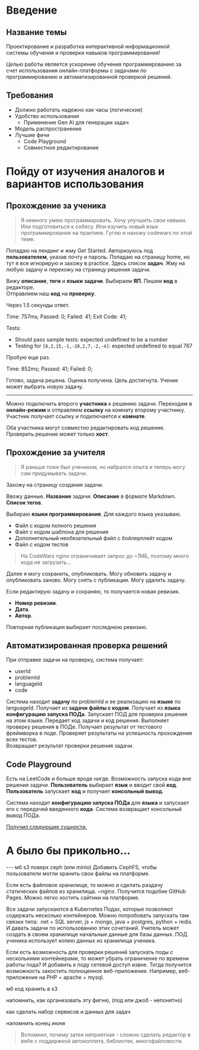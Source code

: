 # Введение

## Название темы

Проектирование и разработка интерактивной
информационной системы обучения
и проверки навыков программирования!

Целью работы является ускорение обучения программированию
за счет использования онлайн-платформы с задачами по программированию
и автоматизированной проверкой решений.

## Требования

- Должно работать надежно как часы (логические)
- Удобство использования
    - Применение Gen AI для генерации задач
- Модель распространения
- Лучшие фичи
    - Code Playground
    - Совместное редактирование

# Пойду от изучения аналогов и вариантов использования

## Прохождение за ученика

> Я немного умею программировать. Хочу улучшить свои навыки.
> Или подготовиться к собесу. Или изучить новый язык программирования на практике.
> Гуглю и нахожу codewars по этой теме.

Попадаю на лендинг и жму Get Started. Авторизуюсь под **пользователем**, указав почту и пароль.
Попадаю на страницу home, но тут я все игнорирую и захожу в practice.
Здесь список **задач**.
Жму на любую задачу и перехожу на страницу решения задачи.

Вижу **описание**, **теги** и **языки** **задачи**.
Выбираем **ЯП**. Пишем **код** в редакторе.  
Отправляем наш **код** на **проверку**.

Через 1.5 секунды ответ.

Time: 757ms; Passed: 0; Failed: 41; Exit Code: 41;

Tests:

- Should pass sample tests: expected undefined to be a number
- Testing for `[8,2,15,-1,-20,2,7,-2,-4]`: expected undefined to equal 767

Пробую еще раз.

Time: 852ms; Passed: 41; Failed: 0;

Готово, задача решена. Оценка получена. Цель достигнута. Ученик может выбрать новую задачу.

---
Можно подключить второго **участника** к решению задачи. 
Переходим в **онлайн-режим** и отправляем **ссылку** на комнату второму участнику. 
Участник получает ссылку и подключается к **комнате**.

Оба участника могут совместно редактировать код решения. 
Проверить решение может только **хост**.

## Прохождение за учителя

> Я раньше тоже был учеником, но набрался опыта и теперь могу сам придумывать задачи.

Захожу на страницу создания задачи.

Ввожу данные.
**Название** задачи.
**Описание** в формате Markdown.
**Список тегов**.

Выбираю **языки программирования**.
Для каждого языка указываю.

- Файл с кодом полного решения
- Файл с кодом шаблона для решения
- Дополнительный необязательный файл с бойлерплейт кодом
- Файл с кодом тестов

> На CodeWars nginx ограничивает запрос до ~1МБ, поэтому много кода не загрузить...

Далее я могу сохранить, опубликовать.
Могу обновить задачу и опубликовать заново.
Могу снять с публикации.
Могу удалить задачу.

Если редактирую задачу и сохраняю, то получается новая ревизия.

- **Номер ревизии**.
- **Дата**.
- **Автор**.

Повторная публикация выбирает последнюю ревизию.

## Автоматизированная проверка решений

При отправке задачи на проверку, система получает:

- userId
- problemId
- languageId
- code

Система находит **задачу** по problemId и ее реализацию на **языке** по languageId.
Получает из **задачи** **файлы с кодом**.
Получает из **языка** **конфигурацию запуска ПОДа**. 
Запускает ПОД для проверки решения на этом языке.
Передает код задачи и код решения. 
Выполняет проверку решения в ПОДе.
Получает результат от тестового фреймворка в поде.
Проверяет результаты на успешность прохождения всех тестов.  
Возвращает результат проверки решения задачи.


## Code Playground

Есть на LeetCode и больше вроде нигде.
Возможность запуска кода вне решения задачи.
**Пользователь** выбирает **язык** и вводит свой **код**.
**Пользователь** запускает **код** и получает **консольный вывод**.

Система находит **конфигурацию запуска ПОДа** для **языка** и запускает его с передачей введенного **кода**.
Система возвращает консольный вывод ПОДа.



[Получил следующие сущности.](domain2.md)

# А было бы прикольно...

--- мб s3 поверх ceph (или minio)
Добавить CephFS, чтобы пользователи могли хранить свои файлы на платформе.

Если есть файловое хранилище, то можно и сделать раздачу статических файлов из хранилища. ~nginx.
Получится подобие GitHub Pages. Можно легко хостить сайтики на платформе.

Все задачи запускаются в Kubernetes Подах, которые позволяют содержать несколько контейнеров.
Можно попробовать запускать там связки типа: .net + SQL server, js + mongo, java + postgres, python + redis.
И давать задачи по использованию этих сочетаний.
Учитель может создать в своем хранилище начальные данные для базы данных.
ПОД ученика использует копию данных из хранилища ученика.

Если есть возможность для проверки решений запускать поды с несколькими контейнерами, то может убрать ограничение по
времени работы пода?
И добавить к поду сетевой доступ извне. Тогда получится возможность захостить полноценное веб-приложение.
Например, веб-приложение на PHP + apache + mysql.


мб код хранить в s3

напомнить, как организовать эту фигню, (под или джоб - непонятно)

как сделать набор сервисов и данных для задач

напомнить конец июня

> Вспомнил, почему затея неприятная - сложно сделать редактор в вебе с поддержкой автокоплита, библиотек, многофайловости. 